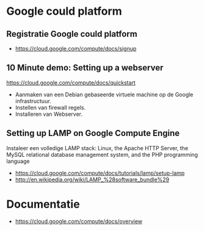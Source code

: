 # Google could platform

## Registratie Google could platform
 * https://cloud.google.com/compute/docs/signup

## 10 Minute demo: Setting up a webserver
https://cloud.google.com/compute/docs/quickstart
 * Aanmaken van een Debian gebaseerde virtuele machine op de Google infrastructuur.
 * Instellen van firewall regels.
 * Installeren van Webserver.

## Setting up LAMP on Google Compute Engine
Instaleer een volledige LAMP stack: Linux, the Apache HTTP Server, the MySQL relational database management system, and the PHP programming language

 * https://cloud.google.com/compute/docs/tutorials/lamp/setup-lamp
 * http://en.wikipedia.org/wiki/LAMP_%28software_bundle%29

# Documentatie
 * https://cloud.google.com/compute/docs/overview
